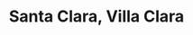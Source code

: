 ---
title: Santa Clara, Villa Clara
url: /santa-clara-villa-clara/
latitude: 22.408
longitude: -79.965
---